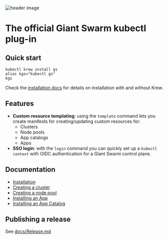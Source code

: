 ![header image](https://user-images.githubusercontent.com/273727/85553386-2ee41980-b624-11ea-91f9-a6bdfe4d10a8.png)

# The official Giant Swarm kubectl plug-in

## Quick start

```nohighlight
kubectl krew install gs
alias kgs="kubectl gs"
kgs
```

Check the [installation docs](https://github.com/giantswarm/kubectl-gs/blob/master/docs/installation.md) for details on installation with and without Krew.

## Features

- **Custom resource templating**: using the `template` command lets you create manifests for
  creating/updating custom resources for:
  - Clusters
  - Node pools
  - App catalogs
  - Apps
- **SSO login**: with the `login` command you can quickly set up a `kubectl context` with
  OIDC authentication for a Giant Swarm control plane.

## Documentation

- [Installation](https://github.com/giantswarm/kubectl-gs/blob/master/docs/installation.md)
- [Creating a cluster](https://github.com/giantswarm/kubectl-gs/blob/master/docs/template-cluster-cr.md)
- [Creating a node pool](https://github.com/giantswarm/kubectl-gs/blob/master/docs/template-nodepool-cr.md)
- [Installing an App](https://github.com/giantswarm/kubectl-gs/blob/master/docs/template-app-cr.md)
- [Installing an App Catalog](https://github.com/giantswarm/kubectl-gs/blob/master/docs/template-catalog-cr.md)

## Publishing a release

See [docs/Release.md](https://github.com/giantswarm/kubectl-gs/blob/master/docs/Release.md)
